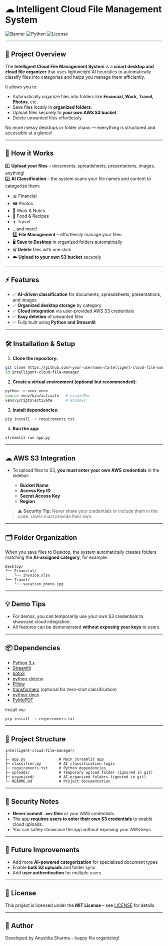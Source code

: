 
# ☁ Intelligent Cloud File Management System

![Banner](https://img.shields.io/badge/Streamlit-App-blue)
![Python](https://img.shields.io/badge/Python-3.10-green)
![License](https://img.shields.io/badge/License-MIT-yellow)

---

## 🚀 Project Overview

The **Intelligent Cloud File Management System** is a **smart desktop and cloud file organizer** that uses lightweight AI heuristics to automatically classify files into categories and helps you manage them efficiently.  

It allows you to:  
- Automatically organize files into folders like **Financial, Work, Travel, Photos**, etc.  
- Save files locally in **organized folders**.  
- Upload files securely to **your own AWS S3 bucket**.  
- Delete unwanted files effortlessly.  

No more messy desktops or folder chaos — everything is structured and accessible at a glance!  

---

## 🧠 How it Works

1️⃣ **Upload your files** – documents, spreadsheets, presentations, images, anything!  
2️⃣ **AI Classification** – the system scans your file names and content to categorize them:  
   - 📊 Financial  
   - 🖼️ Photos  
   - 📝 Work & Notes  
   - 🍳 Food & Recipes  
   - ✈️ Travel  
   - …and more!  
3️⃣ **File Management** – effortlessly manage your files:  
   - 🖥️ **Save to Desktop** in organized folders automatically  
   - 🗑️ **Delete** files with one click  
   - ☁️ **Upload to your own S3 bucket** securely  

---

## ⚡ Features

- ✅ **AI-driven classification** for documents, spreadsheets, presentations, and images  
- ✅ **Organized desktop storage** by category  
- ✅ **Cloud integration** via user-provided AWS S3 credentials  
- ✅ **Easy deletion** of unwanted files  
- ✅ Fully built using **Python and Streamlit**  

---

## 🛠 Installation & Setup

1. **Clone the repository:**

```bash
git clone https://github.com/<your-username>/intelligent-cloud-file-manager.git
cd intelligent-cloud-file-manager
````

2. **Create a virtual environment (optional but recommended):**

```bash
python -m venv venv
source venv/bin/activate   # Linux/Mac
venv\Scripts\activate      # Windows
```

3. **Install dependencies:**

```bash
pip install -r requirements.txt
```

4. **Run the app:**

```bash
streamlit run app.py
```

---

## ☁ AWS S3 Integration

* To upload files to S3, **you must enter your own AWS credentials** in the sidebar:

  * **Bucket Name**
  * **Access Key ID**
  * **Secret Access Key**
  * **Region**

> ⚠️ **Security Tip:** Never share your credentials or include them in the code. Users must provide their own.

---

## 🗂 Folder Organization

When you save files to Desktop, the system automatically creates folders matching the **AI-assigned category**, for example:

```
Desktop/
└── Financial/
    └── invoice.xlsx
└── Travel/
    └── vacation_photo.jpg
```

---

## 💡 Demo Tips

* For demos, you can temporarily use your own S3 credentials to showcase cloud integration.
* All features can be demonstrated **without exposing your keys** to users.

---

## 📦 Dependencies

* [Python 3.x](https://www.python.org/)
* [Streamlit](https://streamlit.io/)
* [boto3](https://boto3.amazonaws.com/)
* [python-dotenv](https://pypi.org/project/python-dotenv/)
* [Pillow](https://pypi.org/project/Pillow/)
* [transformers](https://huggingface.co/transformers/) (optional for zero-shot classification)
* [python-docx](https://pypi.org/project/python-docx/)
* [PyMuPDF](https://pypi.org/project/PyMuPDF/)

Install via:

```bash
pip install -r requirements.txt
```

---

## 📂 Project Structure

```
intelligent-cloud-file-manager/
│
├─ app.py               # Main Streamlit app
├─ classifier.py        # AI classification logic
├─ requirements.txt     # Python dependencies
├─ uploads/             # Temporary upload folder (ignored in git)
├─ organized/           # AI-organized folders (ignored in git)
└─ README.md            # Project documentation
```

---

## 🔐 Security Notes

* **Never commit `.env` files** or your AWS credentials.
* The app **requires users to enter their own S3 credentials** to enable cloud uploads.
* You can safely showcase the app without exposing your AWS keys.

---

## 📣 Future Improvements

* Add more **AI-powered categorization** for specialized document types
* Enable **bulk S3 uploads** and folder sync
* Add **user authentication** for multiple users

---

## 📜 License

This project is licensed under the **MIT License** – see [LICENSE](LICENSE) for details.

---

## 👋 Author

Developed by Anushka Sharma – happy file organizing!

```



